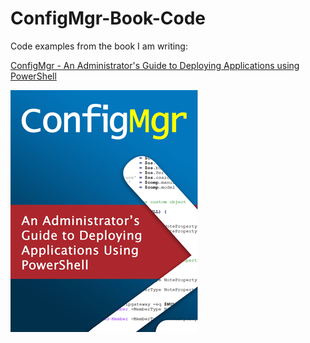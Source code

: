 # ConfigMgr-Book-Code

Code examples from the book I am writing:

[ConfigMgr - An Administrator's Guide to Deploying Applications using PowerShell](https://leanpub.com/configmgr-DeployUsingPS)

![](/images/CCMPS-Small.png)
